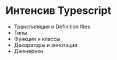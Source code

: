 # Интенсив Typescript

- Транспиляция и Definition files
- Типы
- Функции и классы
- Декораторы и аннотации
- Дженерики
